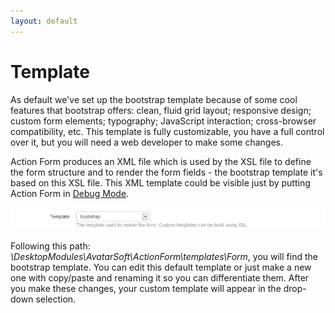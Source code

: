 ```yaml
---
layout: default
---
```


# Template

As default we've set up the bootstrap template because of some cool features that bootstrap offers: clean, fluid grid layout; responsive design; custom form elements; typography; JavaScript interaction; cross-browser compatibility, etc. This template is fully customizable, you have a full control over it, but you will need a web developer to make some changes.

Action Form produces an XML file which is used by the XSL file to define the form structure and to render the form fields - the bootstrap template it's based on this XSL file. This XML template could be visible just by putting Action Form in <a href="/action-form/debugging.html">Debug Mode</a>.

<img style="max-width:100%" src="/action-form/apperance/assets/template-bootstrap.png"/> <br>

Following this path: <i>\DesktopModules\AvatarSoft\ActionForm\templates\Form</i>, you will find the bootstrap template. You can edit this default template or just make a new one with copy/paste and renaming it so you can differentiate them. After you make these changes, your custom template will appear in the drop-down selection.  
